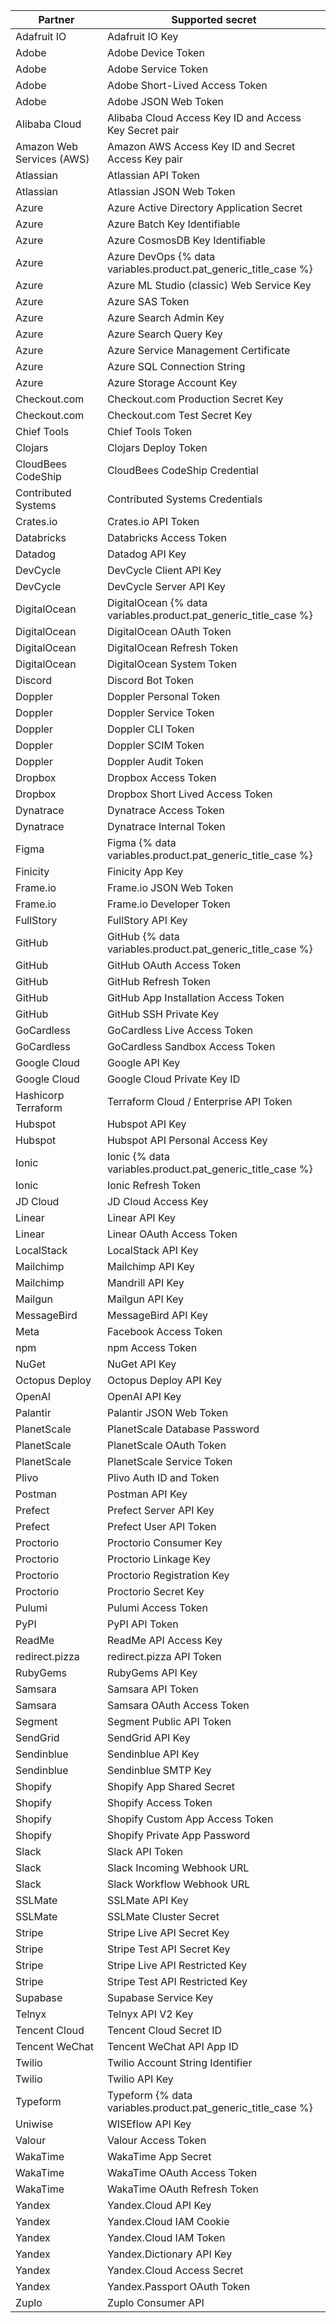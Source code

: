 Partner | Supported secret
--- | ---
Adafruit IO | Adafruit IO Key
Adobe | Adobe Device Token
Adobe | Adobe Service Token
Adobe | Adobe Short-Lived Access Token
Adobe | Adobe JSON Web Token
Alibaba Cloud | Alibaba Cloud Access Key ID and Access Key Secret pair
Amazon Web Services (AWS) | Amazon AWS Access Key ID and Secret Access Key pair
Atlassian | Atlassian API Token
Atlassian | Atlassian JSON Web Token
Azure | Azure Active Directory Application Secret
Azure | Azure Batch Key Identifiable
Azure | Azure CosmosDB Key Identifiable
Azure | Azure DevOps {% data variables.product.pat_generic_title_case %}
Azure | Azure ML Studio (classic) Web Service Key
Azure | Azure SAS Token
Azure | Azure Search Admin Key
Azure | Azure Search Query Key
Azure | Azure Service Management Certificate
Azure | Azure SQL Connection String
Azure | Azure Storage Account Key
Checkout.com | Checkout.com Production Secret Key
Checkout.com | Checkout.com Test Secret Key
Chief Tools | Chief Tools Token
Clojars | Clojars Deploy Token
CloudBees CodeShip | CloudBees CodeShip Credential
Contributed Systems | Contributed Systems Credentials
Crates.io | Crates.io API Token
Databricks | Databricks Access Token
Datadog | Datadog API Key
DevCycle | DevCycle Client API Key
DevCycle | DevCycle Server API Key
DigitalOcean | DigitalOcean {% data variables.product.pat_generic_title_case %}
DigitalOcean | DigitalOcean OAuth Token
DigitalOcean | DigitalOcean Refresh Token
DigitalOcean | DigitalOcean System Token
Discord | Discord Bot Token
Doppler | Doppler Personal Token
Doppler | Doppler Service Token
Doppler | Doppler CLI Token
Doppler | Doppler SCIM Token
Doppler | Doppler Audit Token
Dropbox | Dropbox Access Token
Dropbox | Dropbox Short Lived Access Token
Dynatrace | Dynatrace Access Token
Dynatrace | Dynatrace Internal Token
Figma | Figma {% data variables.product.pat_generic_title_case %}
Finicity | Finicity App Key
Frame.io | Frame.io JSON Web Token
Frame.io| Frame.io Developer Token
FullStory| FullStory API Key
GitHub | GitHub {% data variables.product.pat_generic_title_case %}
GitHub | GitHub OAuth Access Token
GitHub | GitHub Refresh Token
GitHub | GitHub App Installation Access Token
GitHub | GitHub SSH Private Key
GoCardless | GoCardless Live Access Token
GoCardless | GoCardless Sandbox Access Token
Google Cloud | Google API Key
Google Cloud | Google Cloud Private Key ID
Hashicorp Terraform | Terraform Cloud / Enterprise API Token
Hubspot | Hubspot API Key
Hubspot | Hubspot API Personal Access Key
Ionic | Ionic {% data variables.product.pat_generic_title_case %}
Ionic | Ionic Refresh Token
JD Cloud | JD Cloud Access Key
Linear | Linear API Key
Linear | Linear OAuth Access Token
LocalStack | LocalStack API Key
Mailchimp | Mailchimp API Key
Mailchimp | Mandrill API Key
Mailgun | Mailgun API Key
MessageBird | MessageBird API Key
Meta | Facebook Access Token
npm | npm Access Token
NuGet | NuGet API Key
Octopus Deploy | Octopus Deploy API Key
OpenAI | OpenAI API Key
Palantir | Palantir JSON Web Token
PlanetScale | PlanetScale Database Password
PlanetScale | PlanetScale OAuth Token
PlanetScale | PlanetScale Service Token
Plivo | Plivo Auth ID and Token
Postman | Postman API Key
Prefect | Prefect Server API Key
Prefect | Prefect User API Token
Proctorio | Proctorio Consumer Key
Proctorio | Proctorio Linkage Key
Proctorio | Proctorio Registration Key
Proctorio | Proctorio Secret Key
Pulumi | Pulumi Access Token
PyPI | PyPI API Token
ReadMe | ReadMe API Access Key
redirect.pizza | redirect.pizza API Token
RubyGems | RubyGems API Key
Samsara | Samsara API Token
Samsara | Samsara OAuth Access Token
Segment | Segment Public API Token
SendGrid | SendGrid API Key
Sendinblue | Sendinblue API Key
Sendinblue | Sendinblue SMTP Key
Shopify | Shopify App Shared Secret
Shopify | Shopify Access Token
Shopify | Shopify Custom App Access Token
Shopify | Shopify Private App Password
Slack | Slack API Token
Slack | Slack Incoming Webhook URL
Slack | Slack Workflow Webhook URL
SSLMate | SSLMate API Key
SSLMate | SSLMate Cluster Secret
Stripe | Stripe Live API Secret Key
Stripe | Stripe Test API Secret Key
Stripe | Stripe Live API Restricted Key
Stripe | Stripe Test API Restricted Key
Supabase | Supabase Service Key
Telnyx | Telnyx API V2 Key
Tencent Cloud | Tencent Cloud Secret ID
Tencent WeChat | Tencent WeChat API App ID
Twilio | Twilio Account String Identifier
Twilio | Twilio API Key
Typeform | Typeform {% data variables.product.pat_generic_title_case %}
Uniwise | WISEflow API Key 
Valour | Valour Access Token
WakaTime | WakaTime App Secret
WakaTime | WakaTime OAuth Access Token
WakaTime | WakaTime OAuth Refresh Token
Yandex | Yandex.Cloud API Key	
Yandex | Yandex.Cloud IAM Cookie	
Yandex | Yandex.Cloud IAM Token	
Yandex | Yandex.Dictionary API Key	
Yandex | Yandex.Cloud Access Secret	
Yandex | Yandex.Passport OAuth Token	
Zuplo | Zuplo Consumer API
